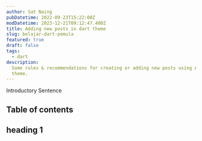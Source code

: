 ```yaml
---
author: Sat Naing
pubDatetime: 2022-09-23T15:22:00Z
modDatetime: 2023-12-21T09:12:47.400Z
title: Adding new posts in dart theme
slug: belajar-dart-pemula 
featured: true
draft: false
tags:
  - dart
description:
  Some rules & recommendations for creating or adding new posts using AstroPaper
  theme.
---
```


 Introductory Sentence

## Table of contents

##  heading 1